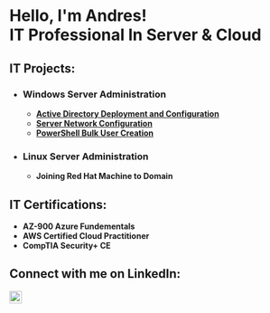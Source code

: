 <h1>Hello, I'm Andres! <br/> IT Professional In Server & Cloud </a></h1>

<h2>IT Projects:</h2>

- <h3>Windows Server Administration</h3>

  - <b>[Active Directory Deployment and Configuration](https://github.com/andres1rosa/ActiveDirectoryConfiguration)</b>
  - <b>[Server Network Configuration](https://github.com/andres1rosa/ServerNetworkConfiguration/tree/main)</b>
  - <b>[PowerShell Bulk User Creation](https://github.com/andres1rosa/PowerShellBulkUserCreation/tree/main)</b>
  
- <h3>Linux Server Administration</h3>

  - <b>Joining Red Hat Machine to Domain</b>
  
<h2>IT Certifications:</h2>

- <b>AZ-900 Azure Fundementals</b>
- <b>AWS Certified Cloud Practitioner</b>
- <b>CompTIA Security+ CE</b>
  
<h2>Connect with me on LinkedIn:</h2>

[<img align="left" alt="Andres Rosa | LinkedIn" width="22px" src="https://cdn.jsdelivr.net/npm/simple-icons@v3/icons/linkedin.svg" />][linkedin]

[linkedin]: https://www.linkedin.com/in/andres1rosa/
